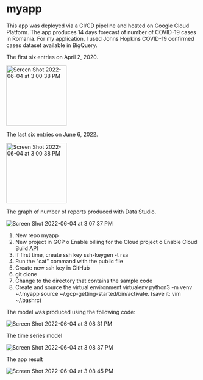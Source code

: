 # myapp
This app was deployed via a CI/CD pipeline and hosted on Google Cloud Platform. The app produces 14 days forecast of number of COVID-19 cases in Romania. For my application, I used Johns Hopkins COVID-19 confirmed cases dataset available in BigQuery.

The first six entries on April 2, 2020.


<img width="158" alt="Screen Shot 2022-06-04 at 3 00 38 PM" src="https://user-images.githubusercontent.com/90358148/172023813-94e99df0-c6ff-4026-830c-d74c460d6b82.png">

The last six entries on June 6, 2022.


<img width="158" alt="Screen Shot 2022-06-04 at 3 00 38 PM" src="https://user-images.githubusercontent.com/90358148/172023955-dbe4e535-f8ab-47fe-84b5-0a860db8008c.png">



The graph of number of reports produced with Data Studio.

![Screen Shot 2022-06-04 at 3 07 37 PM](https://user-images.githubusercontent.com/90358148/172023999-3ee4d625-5ca2-4a22-bf61-995a08dc46c2.png)


1.	New repo myapp
2.	New project in GCP
o	Enable billing for the Cloud project
o	Enable Cloud Build API 
3.	If first time, create ssh key ssh-keygen -t rsa
4.	Run the "cat" command with the public file
5.	Create new ssh key in GitHub
6.	git clone
7.	Change to the directory that contains the sample code
8.	Create and source the virtual environment
virtualenv python3 -m venv ~/.myapp
source ~/.gcp-getting-started/bin/activate. (save it: vim ~/.bashrc)


The model was produced using the following code:


![Screen Shot 2022-06-04 at 3 08 31 PM](https://user-images.githubusercontent.com/90358148/172024037-1f63255d-ab9a-4193-9f1f-74698c2dca61.png)





The time series model


![Screen Shot 2022-06-04 at 3 08 37 PM](https://user-images.githubusercontent.com/90358148/172024044-fd821c46-3993-4477-a7d9-28676bf6e31c.png)



The app result


![Screen Shot 2022-06-04 at 3 08 45 PM](https://user-images.githubusercontent.com/90358148/172024113-673c597d-823c-46f8-9540-6903ccc06c4f.png)



